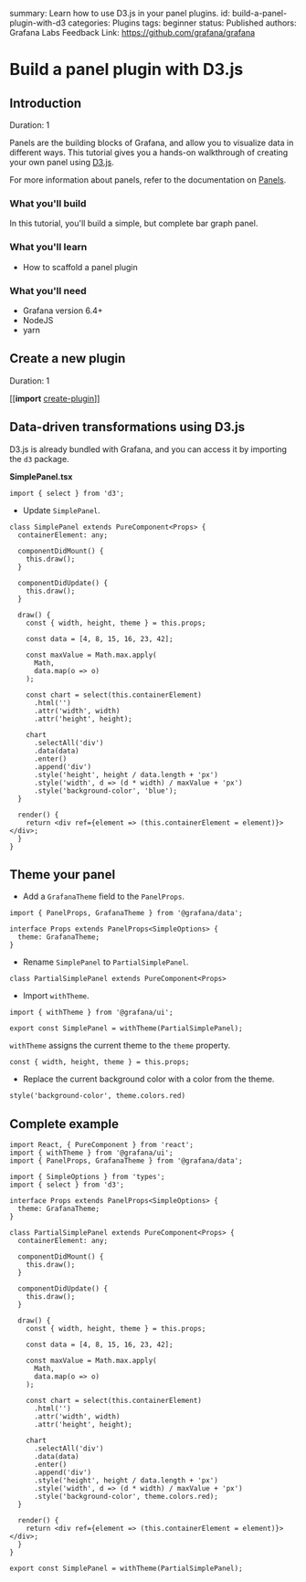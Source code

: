 summary: Learn how to use D3.js in your panel plugins.
id: build-a-panel-plugin-with-d3
categories: Plugins
tags: beginner
status: Published
authors: Grafana Labs
Feedback Link: https://github.com/grafana/grafana

# Build a panel plugin with D3.js

## Introduction

Duration: 1

Panels are the building blocks of Grafana, and allow you to visualize data in different ways. This tutorial gives you a hands-on walkthrough of creating your own panel using [D3.js](https://d3js.org/).

For more information about panels, refer to the documentation on [Panels](https://grafana.com/docs/grafana/latest/guides/basic_concepts/#panel).

### What you'll build

In this tutorial, you'll build a simple, but complete bar graph panel.

### What you'll learn

- How to scaffold a panel plugin

### What you'll need

- Grafana version 6.4+
- NodeJS
- yarn

## Create a new plugin

Duration: 1

[[**import** [create-plugin](shared/create-plugin.md)]]

## Data-driven transformations using D3.js

D3.js is already bundled with Grafana, and you can access it by importing the `d3` package.

**SimplePanel.tsx**

```tsx
import { select } from 'd3';
```

- Update `SimplePanel`.

```tsx
class SimplePanel extends PureComponent<Props> {
  containerElement: any;

  componentDidMount() {
    this.draw();
  }

  componentDidUpdate() {
    this.draw();
  }

  draw() {
    const { width, height, theme } = this.props;

    const data = [4, 8, 15, 16, 23, 42];

    const maxValue = Math.max.apply(
      Math,
      data.map(o => o)
    );

    const chart = select(this.containerElement)
      .html('')
      .attr('width', width)
      .attr('height', height);

    chart
      .selectAll('div')
      .data(data)
      .enter()
      .append('div')
      .style('height', height / data.length + 'px')
      .style('width', d => (d * width) / maxValue + 'px')
      .style('background-color', 'blue');
  }

  render() {
    return <div ref={element => (this.containerElement = element)}></div>;
  }
}
```

## Theme your panel

- Add a `GrafanaTheme` field to the `PanelProps`.

```tsx
import { PanelProps, GrafanaTheme } from '@grafana/data';
```

```tsx
interface Props extends PanelProps<SimpleOptions> {
  theme: GrafanaTheme;
}
```

- Rename `SimplePanel` to `PartialSimplePanel`.

```tsx
class PartialSimplePanel extends PureComponent<Props>
```

- Import `withTheme`.

```tsx
import { withTheme } from '@grafana/ui';
```

```tsx
export const SimplePanel = withTheme(PartialSimplePanel);
```

`withTheme` assigns the current theme to the `theme` property.

```tsx
const { width, height, theme } = this.props;
```

- Replace the current background color with a color from the theme.

```tsx
style('background-color', theme.colors.red)
```

## Complete example

```tsx
import React, { PureComponent } from 'react';
import { withTheme } from '@grafana/ui';
import { PanelProps, GrafanaTheme } from '@grafana/data';

import { SimpleOptions } from 'types';
import { select } from 'd3';

interface Props extends PanelProps<SimpleOptions> {
  theme: GrafanaTheme;
}

class PartialSimplePanel extends PureComponent<Props> {
  containerElement: any;

  componentDidMount() {
    this.draw();
  }

  componentDidUpdate() {
    this.draw();
  }

  draw() {
    const { width, height, theme } = this.props;

    const data = [4, 8, 15, 16, 23, 42];

    const maxValue = Math.max.apply(
      Math,
      data.map(o => o)
    );

    const chart = select(this.containerElement)
      .html('')
      .attr('width', width)
      .attr('height', height);

    chart
      .selectAll('div')
      .data(data)
      .enter()
      .append('div')
      .style('height', height / data.length + 'px')
      .style('width', d => (d * width) / maxValue + 'px')
      .style('background-color', theme.colors.red);
  }

  render() {
    return <div ref={element => (this.containerElement = element)}></div>;
  }
}

export const SimplePanel = withTheme(PartialSimplePanel);
```
